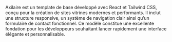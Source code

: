Axilaire est un template de base développé avec React et Tailwind CSS, conçu pour la création de sites vitrines modernes et performants.
Il inclut une structure responsive, un système de navigation clair ainsi qu’un formulaire de contact fonctionnel.
Ce modèle constitue une excellente fondation pour les développeurs souhaitant lancer rapidement une interface élégante et personnalisable.